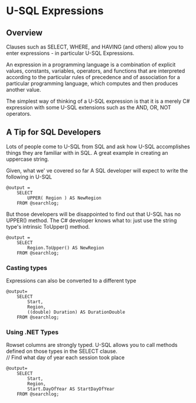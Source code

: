 # U-SQL Expressions

## Overview

Clauses such as SELECT, WHERE, and HAVING \(and others\) allow you to enter expressions - in particular U-SQL Expressions.

An expression in a programming language is a combination of explicit values, constants, variables, operators, and functions that are interpreted according to the particular rules of precedence and of association for a particular programming language, which computes and then produces another value.

The simplest way of thinking of a U-SQL expression is that it is a merely C\# expression with some U-SQL extensions such as the AND, OR, NOT operators.

## A Tip for SQL Developers

Lots of people come to U-SQL from SQL and ask how U-SQL accomplishes things they are familiar with in SQL. A great example in creating an uppercase string.

Given, what we' ve covered so far A SQL developer will expect to write the following in U-SQL

```
@output = 
    SELECT 
        UPPER( Region ) AS NewRegion
    FROM @searchlog;
```

But those developers will be disappointed to find out that U-SQL has no UPPER\(\) method. The C\# developer knows what to: just use the string type's intrinsic ToUpper\(\) method.

```
@output = 
    SELECT 
        Region.ToUpper() AS NewRegion
    FROM @searchlog;
```

### Casting types

Expressions can also be converted to a different type

```
@output= 
    SELECT 
        Start, 
        Region, 
        ((double) Duration) AS DurationDouble
    FROM @searchlog;
```

### Using .NET Types

Rowset columns are strongly typed. U-SQL allows you to call methods defined on those types in the SELECT clause.  
// Find what day of year each session took place

```
@output= 
    SELECT 
        Start, 
        Region, 
        Start.DayOfYear AS StartDayOfYear
    FROM @searchlog;
```





